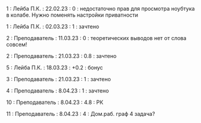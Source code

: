 1 : Лейба П.К. : 22.02.23 : 0 : недостаточно прав для просмотра ноубтука в колабе. Нужно поменять настройки приватности

1 : Лейба П.К. : 02.03.23 : 1 : зачтено

2 : Преподаватель : 11.03.23 : 0 : теоретических выводов нет от слова совсем!

2 : Преподаватель : 21.03.23 : 0.8 : зачтено

5 : Лейба П.К. : 18.03.23 : +0.2 : бонус

3 : Преподаватель : 21.03.23 : 1 : зачтено

4 : Преподаватель : 8.04.23 : 1 : зачтено

10 : Преподаватель : 8.04.23 : 4.8 : РК

11 : Преподаватель : 8.04.23 : 4 : Дом.раб. граф 4 задача?
